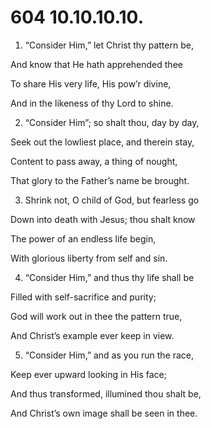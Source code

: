 # 604 10.10.10.10.

1.  “Consider Him,” let Christ thy pattern be,

And know that He hath apprehended thee

To share His very life, His pow’r divine,

And in the likeness of thy Lord to shine.

2.  “Consider Him”; so shalt thou, day by day,

Seek out the lowliest place, and therein stay,

Content to pass away, a thing of nought,

That glory to the Father’s name be brought.

3.  Shrink not, O child of God, but fearless go

Down into death with Jesus; thou shalt know

The power of an endless life begin,

With glorious liberty from self and sin.

4.  “Consider Him,” and thus thy life shall be

Filled with self-sacrifice and purity;

God will work out in thee the pattern true,

And Christ’s example ever keep in view.

5.  “Consider Him,” and as you run the race,

Keep ever upward looking in His face;

And thus transformed, illumined thou shalt be,

And Christ’s own image shall be seen in thee.

